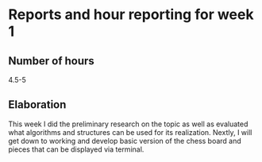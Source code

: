 # Reports and hour reporting for week 1

## Number of hours

4.5-5

## Elaboration

This week I did the preliminary research on the topic as well as evaluated what algorithms and structures can be used for its realization. Nextly, I will get down to working and develop basic version of the chess board and pieces that can be displayed via terminal.

